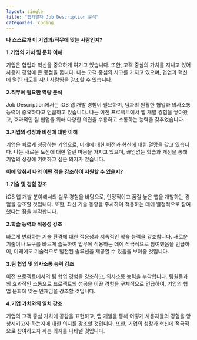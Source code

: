 ```yaml
---
layout: single
title: "앱개발자 Job Description 분석"
categories: coding
---
```


**나 스스로가 이 기업과/직무에 맞는 사람인지?**

**1.기업의 가치 및 문화 이해**

기업은 협업과 혁신을 중요하게 여기고 있습니다. 또한, 고객 중심의 가치를 지니고 있어 사용자 경험에 큰 중점을 둡니다. 나는 고객 중심의 사고를 가지고 있으며, 협업과 혁신에 열린 태도를 지닌 사람임을 강조할 수 있습니다.

**2.직무에 필요한 역량 분석**

Job Description에서는 iOS 앱 개발 경험이 필요하며, 팀과의 원활한 협업과 의사소통 능력이 중요하다고 언급하고 있습니다. 나는 이전 프로젝트에서 앱 개발 경험을 쌓아왔고, 효과적인 팀 협업을 위해 다양한 의견을 수용하고 소통하는 능력을 갖추었습니다.

**3.기업의 성장과 비전에 대한 이해**

기업은 빠르게 성장하는 기업으로, 미래에 대한 비전과 혁신에 대한 열망을 갖고 있습니다. 나는 새로운 도전에 대한 열린 마음을 가지고 있으며, 끊임없는 학습과 개선을 통해 기업의 성장에 기여하고 싶은 의지가 있습니다.

**이에 맞춰서 나의 어떤 점을 강조하여 지원할 수 있을지?**

**1.기술 및 경험 강조**

iOS 앱 개발 분야에서의 실무 경험을 바탕으로, 안정적이고 품질 높은 앱을 개발하는 경험을 강조할 것입니다. 또한, 최신 기술 동향을 주시하며 적용하는 데에 열정적으로 참여했다는 점을 부각합니다.

**2.학습 능력과 적응성 강조**

빠르게 변화하는 기술 환경에 대한 적응성과 지속적인 학습 능력을 강조합니다. 새로운 기술이나 도구를 빠르게 습득하여 업무에 적용하는 데에 적극적으로 참여했음을 언급하여, 미래에도 기술적으로 발전된 솔루션을 제공할 수 있음을 보여줄 것입니다.

**3.팀 협업 및 의사소통 능력 강조**

이전 프로젝트에서의 팀 협업 경험을 강조하고, 의사소통 능력을 부각합니다. 팀원들과의 효과적인 소통으로 프로젝트의 성공을 이끈 경험을 구체적으로 언급하여, 기업의 협업 문화에 맞는 인재임을 강조할 것입니다.

**4.기업 가치와의 일치 강조**

기업의 고객 중심 가치에 공감을 표현하고, 앱 개발을 통해 어떻게 사용자들의 경험을 향상시키고자 하는지에 대한 의지를 강조할 것입니다. 또한, 기업의 성장과 혁신에 적극적으로 참여하고자 하는 의지를 나타낼 것입니다.
